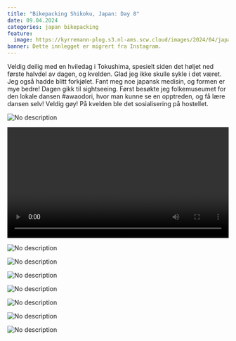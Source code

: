 ```yaml
---
title: "Bikepacking Shikoku, Japan: Day 8"
date: 09.04.2024
categories: japan bikepacking
feature:
  image: https://kyrremann-plog.s3.nl-ams.scw.cloud/images/2024/04/japan-shikoku-09.04.2024-0.webp
banner: Dette innlegget er migrert fra Instagram.
---
```


Veldig deilig med en hviledag i Tokushima, spesielt siden det høljet ned første halvdel av dagen, og kvelden. Glad jeg ikke skulle sykle i det været. Jeg også hadde blitt forkjølet. Fant meg noe japansk medisin, og formen er mye bedre! Dagen gikk til sightseeing. Først besøkte jeg folkemuseumet for den lokale dansen #awaodori, hvor man kunne se en opptreden, og få lære dansen selv! Veldig gøy! På kvelden ble det sosialisering på hostellet.

![No description](https://kyrremann-plog.s3.nl-ams.scw.cloud/images/2024/04/japan-shikoku-09.04.2024-1.webp)

<video width="100%" controls>
  <source src="https://kyrremann-plog.s3.nl-ams.scw.cloud/images/2024/04/japan-shikoku-09.04.2024-2.mp4" type="video/mp4">
  Your browser does not support the video tag.
  <a href="https://kyrremann-plog.s3.nl-ams.scw.cloud/images/2024/04/japan-shikoku-09.04.2024-2.mp4">Download</a> it instead.
</video>

![No description](https://kyrremann-plog.s3.nl-ams.scw.cloud/images/2024/04/japan-shikoku-09.04.2024-3.webp)

![No description](https://kyrremann-plog.s3.nl-ams.scw.cloud/images/2024/04/japan-shikoku-09.04.2024-4.webp)

![No description](https://kyrremann-plog.s3.nl-ams.scw.cloud/images/2024/04/japan-shikoku-09.04.2024-5.webp)

![No description](https://kyrremann-plog.s3.nl-ams.scw.cloud/images/2024/04/japan-shikoku-09.04.2024-6.webp)

![No description](https://kyrremann-plog.s3.nl-ams.scw.cloud/images/2024/04/japan-shikoku-09.04.2024-7.webp)

![No description](https://kyrremann-plog.s3.nl-ams.scw.cloud/images/2024/04/japan-shikoku-09.04.2024-8.webp)

![No description](https://kyrremann-plog.s3.nl-ams.scw.cloud/images/2024/04/japan-shikoku-09.04.2024-9.webp)

